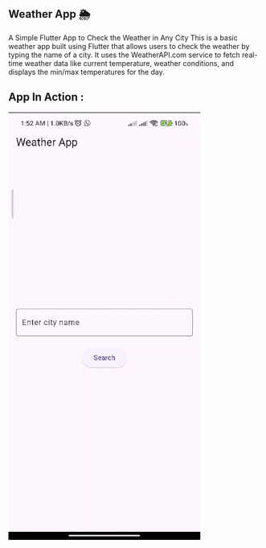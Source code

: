 ## Weather App 🌦
A Simple Flutter App to Check the Weather in Any City
This is a basic weather app built using Flutter that allows users to check the weather by typing the name of a city. It uses the WeatherAPI.com service to fetch real-time weather data like current temperature, weather conditions, and displays the min/max temperatures for the day.

## App In Action :

![UI](GIF/WeatherApp.gif)
